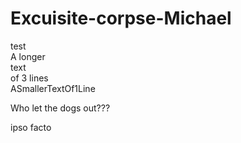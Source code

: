 # Excuisite-corpse-Michael
test  
A longer   
		text  
				of 3 lines  
ASmallerTextOf1Line  

Who let the dogs out???

ipso facto
